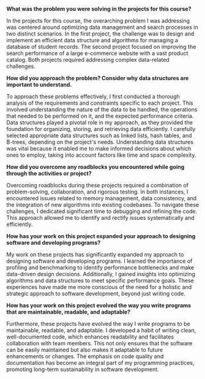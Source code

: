 **What was the problem you were solving in the projects for this course?**

In the projects for this course, the overarching problem I was addressing was centered around optimizing data management and search processes in two distinct scenarios. In the first project, the challenge was to design and implement an efficient data structure and algorithms for managing a database of student records. The second project focused on improving the search performance of a large e-commerce website with a vast product catalog. Both projects required addressing complex data-related challenges.

**How did you approach the problem? Consider why data structures are important to understand.**

To approach these problems effectively, I first conducted a thorough analysis of the requirements and constraints specific to each project. This involved understanding the nature of the data to be handled, the operations that needed to be performed on it, and the expected performance criteria. Data structures played a pivotal role in my approach, as they provided the foundation for organizing, storing, and retrieving data efficiently. I carefully selected appropriate data structures such as linked lists, hash tables, and B-trees, depending on the project's needs. Understanding data structures was vital because it enabled me to make informed decisions about which ones to employ, taking into account factors like time and space complexity.

**How did you overcome any roadblocks you encountered while going through the activities or project?**

Overcoming roadblocks during these projects required a combination of problem-solving, collaboration, and rigorous testing. In both instances, I encountered issues related to memory management, data consistency, and the integration of new algorithms into existing codebases. To navigate these challenges, I dedicated significant time to debugging and refining the code. This approach allowed me to identify and rectify issues systematically and efficiently.

**How has your work on this project expanded your approach to designing software and developing programs?**

My work on these projects has significantly expanded my approach to designing software and developing programs. I learned the importance of profiling and benchmarking to identify performance bottlenecks and make data-driven design decisions. Additionally, I gained insights into optimizing algorithms and data structures to meet specific performance goals. These experiences have made me more conscious of the need for a holistic and strategic approach to software development, beyond just writing code.

**How has your work on this project evolved the way you write programs that are maintainable, readable, and adaptable?**

Furthermore, these projects have evolved the way I write programs to be maintainable, readable, and adaptable. I developed a habit of writing clean, well-documented code, which enhances readability and facilitates collaboration with team members. This not only ensures that the software can be easily maintained but also makes it adaptable to future enhancements or changes. The emphasis on code quality and documentation has become an integral part of my programming practices, promoting long-term sustainability in software development.
